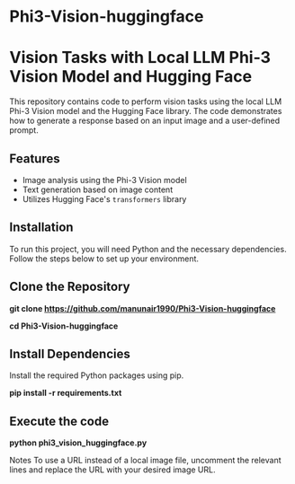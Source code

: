 # Phi3-Vision-huggingface

# Vision Tasks with Local LLM Phi-3 Vision Model and Hugging Face

This repository contains code to perform vision tasks using the local LLM Phi-3 Vision model and the Hugging Face library. The code demonstrates how to generate a response based on an input image and a user-defined prompt.

## Features

- Image analysis using the Phi-3 Vision model
- Text generation based on image content
- Utilizes Hugging Face's `transformers` library

## Installation

To run this project, you will need Python and the necessary dependencies. Follow the steps below to set up your environment.

## Clone the Repository

**git clone https://github.com/manunair1990/Phi3-Vision-huggingface**

**cd Phi3-Vision-huggingface**

## Install Dependencies

Install the required Python packages using pip.

**pip install -r requirements.txt**

## Execute the code

**python phi3_vision_huggingface.py**

Notes
To use a URL instead of a local image file, uncomment the relevant lines and replace the URL with your desired image URL.

